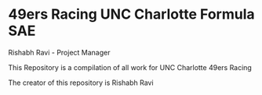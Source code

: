 # 49ers Racing UNC Charlotte Formula SAE
 
Rishabh Ravi - Project Manager

This Repository is a compilation of all work for 
UNC Charlotte 49ers Racing

The creator of this repository is Rishabh Ravi

